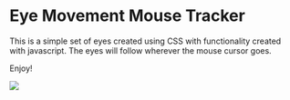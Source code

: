 # Eye Movement Mouse Tracker

This is a simple set of eyes created using CSS with functionality created with javascript. The eyes will follow wherever the mouse cursor goes. 

Enjoy!


<img src="PacMan1.png">
